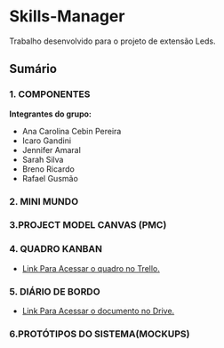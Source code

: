 # Skills-Manager
  Trabalho desenvolvido para o projeto de extensão Leds.

## Sumário

### 1. COMPONENTES<br>
**Integrantes do grupo:**<br>
-   Ana Carolina Cebin Pereira
-   Icaro Gandini
-   Jennifer Amaral
-   Sarah Silva
-   Breno Ricardo
-   Rafael Gusmão

### 2. MINI MUNDO<br>

### 3.PROJECT MODEL CANVAS (PMC)<br>

### 4. QUADRO KANBAN<br>
-   [Link Para Acessar o quadro no Trello.](https://trello.com/b/UZFHygLM/projeto-leds)

### 5. DIÁRIO DE BORDO<br>
-   [Link Para Acessar o documento no Drive.](https://1drv.ms/w/s!AsfHusfPLfUbbcuaD8jUe9baGZ4)

### 6.PROTÓTIPOS DO SISTEMA(MOCKUPS)<br>
